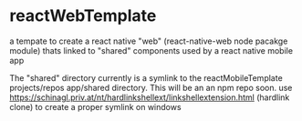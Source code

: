 # reactWebTemplate
a tempate to create a react native "web" (react-native-web node pacakge module) thats linked to "shared" components used by a react native mobile app

The "shared" directory currently is a symlink to the reactMobileTemplate projects/repos app/shared directory.
This will be an an npm repo soon.
use https://schinagl.priv.at/nt/hardlinkshellext/linkshellextension.html (hardlink clone) to create a proper symlink on windows
